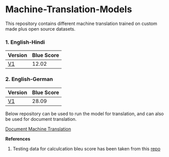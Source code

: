 # Machine-Translation-Models

This repository contains different machine translation trained on custom made plus open source datasets.

### 1. English-Hindi

| Version       | Blue Score    |
| ------------- | ------------- |
|     [V1](https://github.com/srijan14/Machine-Translation-Models/tree/master/eng-hin/v1)        |     12.02     |


### 2. English-German

| Version       | Blue Score    |
| ------------- | ------------- |
|     [V1](https://github.com/srijan14/Machine-Translation-Models/tree/master/eng-ger/v1)        |     28.09     |


Below repository can be used to run the model for translation, and can also be used for document translation.

[Document Machine Translation](https://github.com/srijan14/Document-Machine-Translation)


**References**

1. Testing data for calculcation bleu score has been taken from this [repo](https://github.com/joshua-decoder/indian-parallel-corpora)